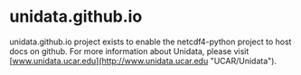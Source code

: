 unidata.github.io
=================

unidata.github.io project exists to enable the netcdf4-python project to host docs on github. For more information about Unidata, please visit [www.unidata.ucar.edu](http://www.unidata.ucar.edu "UCAR/Unidata").
